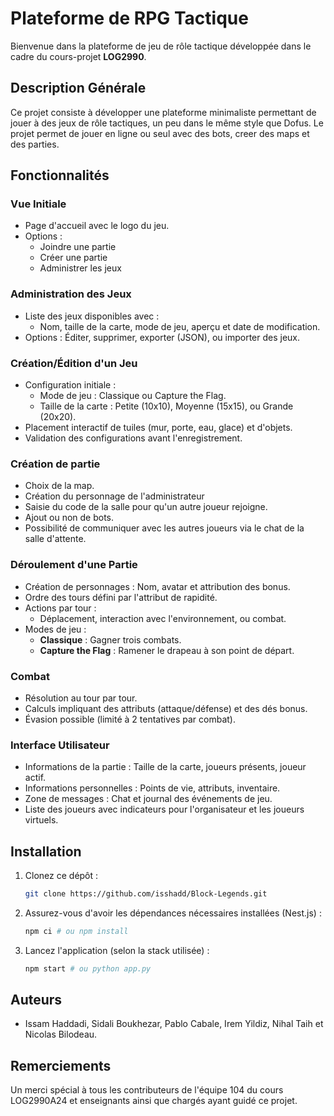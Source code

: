 # Plateforme de RPG Tactique

Bienvenue dans la plateforme de jeu de rôle tactique développée dans le cadre du cours-projet **LOG2990**.

## Description Générale

Ce projet consiste à développer une plateforme minimaliste permettant de jouer à des jeux de rôle tactiques, un peu dans le même style que Dofus.
Le projet permet de jouer en ligne ou seul avec des bots, creer des maps et des parties.

## Fonctionnalités

### Vue Initiale
- Page d'accueil avec le logo du jeu.
- Options :
  - Joindre une partie
  - Créer une partie
  - Administrer les jeux

### Administration des Jeux
- Liste des jeux disponibles avec :
  - Nom, taille de la carte, mode de jeu, aperçu et date de modification.
- Options : Éditer, supprimer, exporter (JSON), ou importer des jeux.

### Création/Édition d'un Jeu
- Configuration initiale :
  - Mode de jeu : Classique ou Capture the Flag.
  - Taille de la carte : Petite (10x10), Moyenne (15x15), ou Grande (20x20).
- Placement interactif de tuiles (mur, porte, eau, glace) et d'objets.
- Validation des configurations avant l'enregistrement.

### Création de partie
- Choix de la map.
- Création du personnage de l'administrateur
- Saisie du code de la salle pour qu'un autre joueur rejoigne.
- Ajout ou non de bots.
- Possibilité de communiquer avec les autres joueurs via le chat de la salle d'attente.

### Déroulement d'une Partie
- Création de personnages : Nom, avatar et attribution des bonus.
- Ordre des tours défini par l'attribut de rapidité.
- Actions par tour :
  - Déplacement, interaction avec l'environnement, ou combat.
- Modes de jeu :
  - **Classique** : Gagner trois combats.
  - **Capture the Flag** : Ramener le drapeau à son point de départ.

### Combat
- Résolution au tour par tour.
- Calculs impliquant des attributs (attaque/défense) et des dés bonus.
- Évasion possible (limité à 2 tentatives par combat).

### Interface Utilisateur
- Informations de la partie : Taille de la carte, joueurs présents, joueur actif.
- Informations personnelles : Points de vie, attributs, inventaire.
- Zone de messages : Chat et journal des événements de jeu.
- Liste des joueurs avec indicateurs pour l'organisateur et les joueurs virtuels.


## Installation

1. Clonez ce dépôt :
   ```bash
   git clone https://github.com/isshadd/Block-Legends.git
   ```

2. Assurez-vous d'avoir les dépendances nécessaires installées (Nest.js) :
   ```bash
   npm ci # ou npm install
   ```

4. Lancez l'application (selon la stack utilisée) :
   ```bash
   npm start # ou python app.py
   ```


## Auteurs

- Issam Haddadi, Sidali Boukhezar, Pablo Cabale, Irem Yildiz, Nihal Taih et Nicolas Bilodeau.

## Remerciements

Un merci spécial à tous les contributeurs de l'équipe 104 du cours LOG2990A24 et enseignants ainsi que chargés ayant guidé ce projet.
